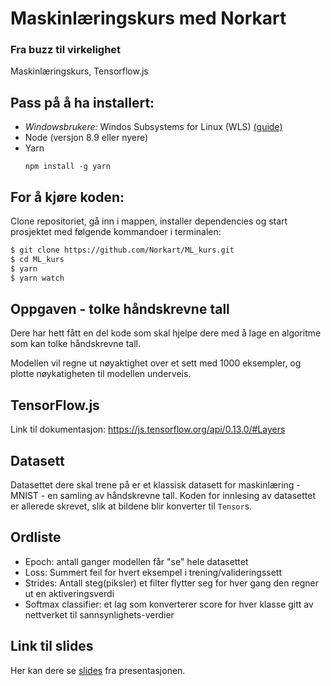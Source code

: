 # Maskinlæringskurs med Norkart
### Fra buzz til virkelighet
Maskinlæringskurs, Tensorflow.js

## Pass på å ha installert:
* _Windowsbrukere:_ Windos Subsystems for Linux (WLS)
    [(guide)](https://www.howtogeek.com/249966/how-to-install-and-use-the-linux-bash-shell-on-windows-10/)
* Node (versjon 8.9 eller nyere)
* Yarn
  ```
  npm install -g yarn
  ```

## For å kjøre koden:

Clone repositoriet, gå inn i mappen, installer dependencies og start prosjektet med følgende kommandoer i terminalen:

```bash
$ git clone https://github.com/Norkart/ML_kurs.git
$ cd ML_kurs
$ yarn
$ yarn watch

```
## Oppgaven - tolke håndskrevne tall

Dere har hett fått en del kode som skal hjelpe dere med å lage en algoritme som kan tolke håndskrevne tall.

Modellen vil regne ut nøyaktighet over et sett med 1000 eksempler, og plotte nøykatigheten til modellen underveis.

## TensorFlow.js
Link til dokumentasjon: https://js.tensorflow.org/api/0.13.0/#Layers

## Datasett

Datasettet dere skal trene på er et klassisk datasett for maskinlæring - MNIST - en samling av håndskrevne tall. Koden for innlesing av datasettet er allerede skrevet, slik at bildene blir konverter til `Tensor`s.

## Ordliste

- Epoch: antall ganger modellen får "se" hele datasettet
- Loss: Summert feil for hvert eksempel i trening/valideringssett
- Strides: Antall steg(piksler) et filter flytter seg for hver gang den regner ut en aktiveringsverdi
- Softmax classifier: et lag som konverterer score for hver klasse gitt av nettverket til sannsynlighets-verdier

## Link til slides
Her kan dere se [slides](https://docs.google.com/presentation/d/1M-QzLvP5velcT9ld6aiEtBEF6W-8LovFHFMhw6cxZWs/edit?usp=sharing) fra presentasjonen.

